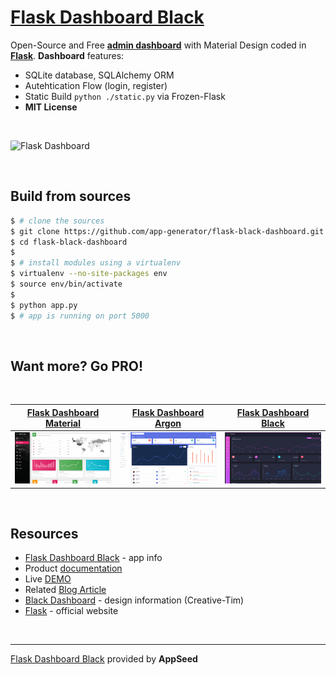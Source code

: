 # [Flask Dashboard Black](https://appseed.us/admin-dashboards/flask-dashboard-black)

Open-Source and Free **[admin dashboard](https://appseed.us/admin-dashboards)** with Material Design coded in **[Flask](https://palletsprojects.com/p/flask/)**. **Dashboard** features:
- SQLite database, SQLAlchemy ORM
- Autehtication Flow (login, register)
- Static Build `python ./static.py` via Frozen-Flask
- **MIT License** 

<br />

![Flask Dashboard](https://github.com/app-generator/flask-black-dashboard/blob/master/screenshots/flask-black-dashboard-intro.gif)

<br />

## Build from sources

```bash
$ # clone the sources
$ git clone https://github.com/app-generator/flask-black-dashboard.git
$ cd flask-black-dashboard
$
$ # install modules using a virtualenv
$ virtualenv --no-site-packages env
$ source env/bin/activate
$
$ python app.py
$ # app is running on port 5000
```

<br />

## Want more? Go PRO!

<br />

| [Flask Dashboard Material](https://appseed.us/admin-dashboards/flask-dashboard-material-pro) | [Flask Dashboard Argon](https://appseed.us/admin-dashboards/flask-dashboard-argon-pro) | [Flask Dashboard Black](https://appseed.us/admin-dashboards/flask-dashboard-black-pro) |
| --- | --- | --- |
| [![Flask Dashboard Material PRO](https://raw.githubusercontent.com/app-generator/static/master/products/flask-dashboard-material-pro-intro.gif)](https://appseed.us/admin-dashboards/flask-dashboard-material-pro)  | [![Flask Dashboard Argon PRO](https://raw.githubusercontent.com/app-generator/static/master/products/flask-dashboard-argon-pro-intro.gif)](https://appseed.us/admin-dashboards/flask-dashboard-argon-pro) | [![Flask Dashboard Black PRO](https://raw.githubusercontent.com/app-generator/static/master/products/flask-dashboard-black-pro-intro.gif)](https://appseed.us/admin-dashboards/flask-dashboard-black-pro)

<br />

## Resources

 - [Flask Dashboard Black](https://appseed.us/admin-dashboards/flask-dashboard-black) - app info
 - Product [documentation](https://docs.appseed.us/admin-dashboards/flask-dashboard-black/)
 - Live [DEMO](https://flask-black-dashboard.appseed.us/)
 - Related [Blog Article](https://blog.appseed.us/flask-apps-and-open-source-flask-dashboards/)
 - [Black Dashboard](https://www.creative-tim.com/product/black-dashboard) - design information (Creative-Tim)
 - [Flask](http://flask.pocoo.org/) - official website
 
<br />
 
---
[Flask Dashboard Black](https://appseed.us/admin-dashboards/flask-dashboard-black) provided by **AppSeed**
